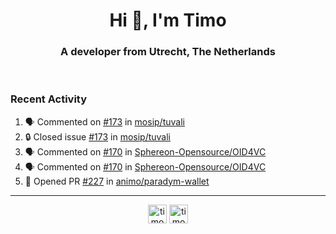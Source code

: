 <h1 align="center">Hi 👋, I'm Timo</h1>
<h3 align="center">A developer from Utrecht, The Netherlands</h3>
<br/>
<!-- https://github.com/rahuldkjain/github-profile-readme-generator --!>

<!--  <p align="left"><img src="https://github-readme-stats.vercel.app/api?username=timoglastra&show_icons=true&count_private=true&" alt="timoglastra" /></p> --!>

<!--
Github language stats
<p align="left"><img src="https://github-readme-stats.vercel.app/api/top-langs/?username=timoglastra&layout=compact" alt="timoglastra" /><p>
-->

<!-- Codestats language stats -->
<!-- <p align="left"><img src="https://codestats-readme.vercel.app/api/top-langs/?username=timoglastra&layout=compact&language_count=12" alt="timoglastra" /><p>    --!>
  
<h3>Recent Activity</h3>

<!--START_SECTION:activity-->
1. 🗣 Commented on [#173](https://github.com/mosip/tuvali/issues/173#issuecomment-2497697672) in [mosip/tuvali](https://github.com/mosip/tuvali)
2. 🔒 Closed issue [#173](https://github.com/mosip/tuvali/issues/173) in [mosip/tuvali](https://github.com/mosip/tuvali)
3. 🗣 Commented on [#170](https://github.com/Sphereon-Opensource/OID4VC/pull/170#issuecomment-2497200090) in [Sphereon-Opensource/OID4VC](https://github.com/Sphereon-Opensource/OID4VC)
4. 🗣 Commented on [#170](https://github.com/Sphereon-Opensource/OID4VC/pull/170#issuecomment-2496556304) in [Sphereon-Opensource/OID4VC](https://github.com/Sphereon-Opensource/OID4VC)
5. 💪 Opened PR [#227](https://github.com/animo/paradym-wallet/pull/227) in [animo/paradym-wallet](https://github.com/animo/paradym-wallet)
<!--END_SECTION:activity-->

---

<p align="center">
<a href="https://twitter.com/timoglastra" target="blank"><img align="center" src="https://cdn.jsdelivr.net/npm/simple-icons@3.0.1/icons/twitter.svg" alt="timoglastra" height="30" width="30" /></a>
<a href="https://linkedin.com/in/timoglastra" target="blank"><img align="center" src="https://cdn.jsdelivr.net/npm/simple-icons@3.0.1/icons/linkedin.svg" alt="timoglastra" height="30" width="30" /></a>
</p>



